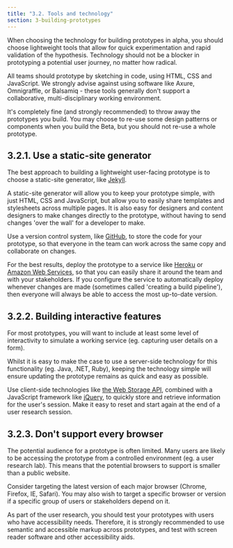 ```yaml
---
title: "3.2. Tools and technology"
section: 3-building-prototypes
---
```


When choosing the technology for building prototypes in alpha, you should choose lightweight tools that allow for quick experimentation and rapid validation of the hypothesis. Technology should not be a blocker in prototyping a potential user journey, no matter how radical.

All teams should prototype by sketching in code, using HTML, CSS and JavaScript. We strongly advise against using software like Axure, Omnigraffle, or Balsamiq - these tools generally don't support a collaborative, multi-disciplinary working environment.

It's completely fine (and strongly recommended) to throw away the prototypes you build. You may choose to re-use some design patterns or components when you build the Beta, but you should not re-use a whole prototype.

## 3.2.1. Use a static-site generator

The best approach to building a lightweight user-facing prototype is to choose a static-site generator, like [Jekyll](https://jekyllrb.com/).

A static-site generator will allow you to keep your prototype simple, with just HTML, CSS and JavaScript, but allow you to easily share templates and stylesheets across multiple pages. It is also easy for designers and content designers to make changes directly to the prototype, without having to send changes 'over the wall' for a developer to make.

Use a version control system, like [GitHub](https://github.com/), to store the code for your prototype, so that everyone in the team can work across the same copy and collaborate on changes.

For the best results, deploy the prototype to a service like [Heroku](https://heroku.com) or [Amazon Web Services](https://aws.amazon.com/), so that you can easily share it around the team and with your stakeholders. If you configure the service to automatically deploy whenever changes are made (sometimes called 'creating a build pipeline'), then everyone will always be able to access the most up-to-date version.

## 3.2.2. Building interactive features

For most prototypes, you will want to include at least some level of interactivity to simulate a working service (eg. capturing user details on a form).

Whilst it is easy to make the case to use a server-side technology for this functionality (eg. Java, .NET, Ruby), keeping the technology simple will ensure updating the prototype remains as quick and easy as possible.

Use client-side technologies like [the Web Storage API](https://developer.mozilla.org/en-US/docs/Web/API/Web_Storage_API/Using_the_Web_Storage_API), combined with a JavaScript framework like [jQuery](https://jquery.com/), to quickly store and retrieve information for the user's session. Make it easy to reset and start again at the end of a user research session.

## 3.2.3. Don't support every browser

The potential audience for a prototype is often limited. Many users are likely to be accessing the prototype from a controlled environment (eg. a user research lab). This means that the potential browsers to support is smaller than a public website.

Consider targeting the latest version of each major browser (Chrome, Firefox, IE, Safari). You may also wish to target a specific browser or version if a specific group of users or stakeholders depend on it.

As part of the user research, you should test your prototypes with users who have accessibility needs. Therefore, it is strongly recommended to use semantic and accessible markup across prototypes, and test with screen reader software and other accessibility aids.
